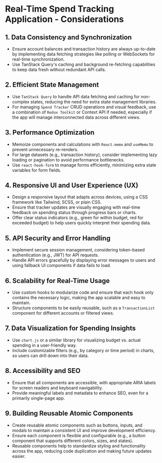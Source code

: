# Real-Time Spend Tracking Application - Considerations

## 1. Data Consistency and Synchronization

- Ensure account balances and transaction history are always up-to-date by implementing data fetching strategies like polling or WebSockets for real-time synchronization.
- Use TanStack Query's caching and background re-fetching capabilities to keep data fresh without redundant API calls.

## 2. Efficient State Management

- Use `TanStack Query` to handle API data fetching and caching for non-complex states, reducing the need for extra state management libraries.
- For managing `Spend Tracker` CRUD operations and visual feedback, use a combination of `Redux Toolkit` or Context API if needed, especially if the app will manage interconnected data across different views.

## 3. Performance Optimization

- Memoize components and calculations with `React.memo` and `useMemo` to prevent unnecessary re-renders.
- For large datasets (e.g., transaction history), consider implementing lazy loading or pagination to avoid performance bottlenecks.
- Use `react-hook-form` to manage forms efficiently, minimizing extra state variables for form fields.

## 4. Responsive UI and User Experience (UX)

- Design a responsive layout that adapts across devices, using a CSS framework like Tailwind, SCSS, or plain CSS.
- Ensure that tracker updates are visually engaging with real-time feedback on spending status through progress bars or charts.
- Offer clear status indicators (e.g., green for within budget, red for exceeded budget) to help users quickly interpret their spending data.

## 5. API Security and Error Handling

- Implement secure session management, considering token-based authentication (e.g., JWT) for API requests.
- Handle API errors gracefully by displaying error messages to users and using fallback UI components if data fails to load.

## 6. Scalability for Real-Time Usage

- Use custom hooks to modularize code and ensure that each hook only contains the necessary logic, making the app scalable and easy to maintain.
- Structure components to be easily reusable, such as a `TransactionList` component for different accounts or filtered views.

## 7. Data Visualization for Spending Insights

- Use `chart.js` or a similar library for visualizing budget vs. actual spending in a user-friendly way.
- Include customizable filters (e.g., by category or time period) in charts, so users can drill down into their data.

## 8. Accessibility and SEO

- Ensure that all components are accessible, with appropriate ARIA labels for screen readers and keyboard navigability.
- Provide meaningful labels and metadata to enhance SEO, even for a primarily single-page app.

## 9. Building Reusable Atomic Components

- Create reusable atomic components such as buttons, inputs, and modals to maintain a consistent UI and improve development efficiency.
- Ensure each component is flexible and configurable (e.g., a button component that supports different colors, sizes, and states).
- Reusable components help to standardize styling and functionality across the app, reducing code duplication and making future updates easier.
